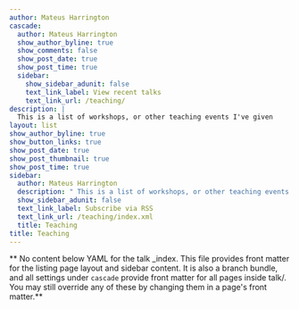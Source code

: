```yaml
---
author: Mateus Harrington
cascade:
  author: Mateus Harrington
  show_author_byline: true
  show_comments: false
  show_post_date: true
  show_post_time: true
  sidebar:
    show_sidebar_adunit: false
    text_link_label: View recent talks
    text_link_url: /teaching/
description: |
  This is a list of workshops, or other teaching events I've given
layout: list
show_author_byline: true
show_button_links: true
show_post_date: true
show_post_thumbnail: true
show_post_time: true
sidebar:
  author: Mateus Harrington
  description: " This is a list of workshops, or other teaching events I've given"
  show_sidebar_adunit: false
  text_link_label: Subscribe via RSS
  text_link_url: /teaching/index.xml
  title: Teaching
title: Teaching
---
```


** No content below YAML for the talk _index. This file provides front matter for the listing page layout and sidebar content. It is also a branch bundle, and all settings under `cascade` provide front matter for all pages inside talk/. You may still override any of these by changing them in a page's front matter.**
